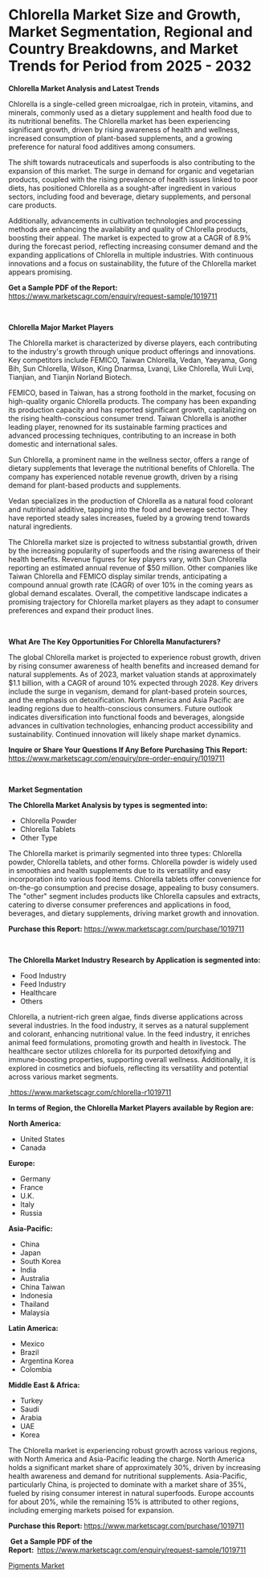 <p><h1>Chlorella Market Size and Growth, Market Segmentation, Regional and Country Breakdowns, and Market Trends for Period from 2025 -  2032</h1></p><p><strong>Chlorella Market Analysis and Latest Trends</strong></p>
<p><p>Chlorella is a single-celled green microalgae, rich in protein, vitamins, and minerals, commonly used as a dietary supplement and health food due to its nutritional benefits. The Chlorella market has been experiencing significant growth, driven by rising awareness of health and wellness, increased consumption of plant-based supplements, and a growing preference for natural food additives among consumers.</p><p>The shift towards nutraceuticals and superfoods is also contributing to the expansion of this market. The surge in demand for organic and vegetarian products, coupled with the rising prevalence of health issues linked to poor diets, has positioned Chlorella as a sought-after ingredient in various sectors, including food and beverage, dietary supplements, and personal care products.</p><p>Additionally, advancements in cultivation technologies and processing methods are enhancing the availability and quality of Chlorella products, boosting their appeal. The market is expected to grow at a CAGR of 8.9% during the forecast period, reflecting increasing consumer demand and the expanding applications of Chlorella in multiple industries. With continuous innovations and a focus on sustainability, the future of the Chlorella market appears promising.</p></p>
<p><strong>Get a Sample PDF of the Report:&nbsp;</strong> <a href="https://www.marketscagr.com/enquiry/request-sample/1019711?utm_campaign=2992&utm_medium=2&utm_source=Github&utm_content=ia&utm_term=02042025&utm_id=chlorella">https://www.marketscagr.com/enquiry/request-sample/1019711</a></p>
<p>&nbsp;</p>
<p><strong>Chlorella Major Market Players</strong></p>
<p><p>The Chlorella market is characterized by diverse players, each contributing to the industry's growth through unique product offerings and innovations. Key competitors include FEMICO, Taiwan Chlorella, Vedan, Yaeyama, Gong Bih, Sun Chlorella, Wilson, King Dnarmsa, Lvanqi, Like Chlorella, Wuli Lvqi, Tianjian, and Tianjin Norland Biotech.</p><p>FEMICO, based in Taiwan, has a strong foothold in the market, focusing on high-quality organic Chlorella products. The company has been expanding its production capacity and has reported significant growth, capitalizing on the rising health-conscious consumer trend. Taiwan Chlorella is another leading player, renowned for its sustainable farming practices and advanced processing techniques, contributing to an increase in both domestic and international sales.</p><p>Sun Chlorella, a prominent name in the wellness sector, offers a range of dietary supplements that leverage the nutritional benefits of Chlorella. The company has experienced notable revenue growth, driven by a rising demand for plant-based products and supplements. </p><p>Vedan specializes in the production of Chlorella as a natural food colorant and nutritional additive, tapping into the food and beverage sector. They have reported steady sales increases, fueled by a growing trend towards natural ingredients. </p><p>The Chlorella market size is projected to witness substantial growth, driven by the increasing popularity of superfoods and the rising awareness of their health benefits. Revenue figures for key players vary, with Sun Chlorella reporting an estimated annual revenue of $50 million. Other companies like Taiwan Chlorella and FEMICO display similar trends, anticipating a compound annual growth rate (CAGR) of over 10% in the coming years as global demand escalates. Overall, the competitive landscape indicates a promising trajectory for Chlorella market players as they adapt to consumer preferences and expand their product lines.</p></p>
<p>&nbsp;</p>
<p><strong>What Are The Key Opportunities For Chlorella Manufacturers?</strong></p>
<p><p>The global Chlorella market is projected to experience robust growth, driven by rising consumer awareness of health benefits and increased demand for natural supplements. As of 2023, market valuation stands at approximately $1.1 billion, with a CAGR of around 10% expected through 2028. Key drivers include the surge in veganism, demand for plant-based protein sources, and the emphasis on detoxification. North America and Asia Pacific are leading regions due to health-conscious consumers. Future outlook indicates diversification into functional foods and beverages, alongside advances in cultivation technologies, enhancing product accessibility and sustainability. Continued innovation will likely shape market dynamics.</p></p>
<p><strong>Inquire or Share Your Questions If Any Before Purchasing This Report:</strong> <a href="https://www.marketscagr.com/enquiry/pre-order-enquiry/1019711?utm_campaign=2992&utm_medium=2&utm_source=Github&utm_content=ia&utm_term=02042025&utm_id=chlorella">https://www.marketscagr.com/enquiry/pre-order-enquiry/1019711</a></p>
<p>&nbsp;</p>
<p><strong>Market Segmentation</strong></p>
<p><strong>The Chlorella Market Analysis by types is segmented into:</strong></p>
<p><ul><li>Chlorella Powder</li><li>Chlorella Tablets</li><li>Other Type</li></ul></p>
<p><p>The Chlorella market is primarily segmented into three types: Chlorella powder, Chlorella tablets, and other forms. Chlorella powder is widely used in smoothies and health supplements due to its versatility and easy incorporation into various food items. Chlorella tablets offer convenience for on-the-go consumption and precise dosage, appealing to busy consumers. The "other" segment includes products like Chlorella capsules and extracts, catering to diverse consumer preferences and applications in food, beverages, and dietary supplements, driving market growth and innovation.</p></p>
<p><strong>Purchase this Report:&nbsp;</strong><a href="https://www.marketscagr.com/purchase/1019711?utm_campaign=2992&utm_medium=2&utm_source=Github&utm_content=ia&utm_term=02042025&utm_id=chlorella">https://www.marketscagr.com/purchase/1019711</a></p>
<p>&nbsp;</p>
<p><strong>The Chlorella Market Industry Research by Application is segmented into:</strong></p>
<p><ul><li>Food Industry</li><li>Feed Industry</li><li>Healthcare</li><li>Others</li></ul></p>
<p><p>Chlorella, a nutrient-rich green algae, finds diverse applications across several industries. In the food industry, it serves as a natural supplement and colorant, enhancing nutritional value. In the feed industry, it enriches animal feed formulations, promoting growth and health in livestock. The healthcare sector utilizes chlorella for its purported detoxifying and immune-boosting properties, supporting overall wellness. Additionally, it is explored in cosmetics and biofuels, reflecting its versatility and potential across various market segments.</p></p>
<p><a href="https://www.marketscagr.com/chlorella-r1019711?utm_campaign=2992&utm_medium=2&utm_source=Github&utm_content=ia&utm_term=02042025&utm_id=chlorella">&nbsp;https://www.marketscagr.com/chlorella-r1019711</a></p>
<p><strong>In terms of Region, the Chlorella Market Players available by Region are:</strong></p>
<p>
    <p> <strong> North America: </strong>
        <ul>
            <li>United States</li>
            <li>Canada</li>
        </ul>
        </p> 
    <p> <strong> Europe: </strong>
        <ul>
            <li>Germany</li>
            <li>France</li>
            <li>U.K.</li>
            <li>Italy</li>
            <li>Russia</li>
        </ul>
        </p> 
    <p> <strong> Asia-Pacific: </strong>
        <ul>
            <li>China</li>
            <li>Japan</li>
            <li>South Korea</li>
            <li>India</li>
            <li>Australia</li>
            <li>China Taiwan</li>
            <li>Indonesia</li>
            <li>Thailand</li>
            <li>Malaysia</li>
        </ul>
        </p> 
    <p> <strong> Latin America: </strong>
        <ul>
            <li>Mexico</li>
            <li>Brazil</li>
            <li>Argentina Korea</li>
            <li>Colombia</li>
        </ul>
        </p> 
    <p> <strong> Middle East & Africa: </strong>
        <ul>
            <li>Turkey</li>
            <li>Saudi</li>
            <li>Arabia</li>
            <li>UAE</li>
            <li>Korea</li>
        </ul>
    </p>
    </p>
<p><p>The Chlorella market is experiencing robust growth across various regions, with North America and Asia-Pacific leading the charge. North America holds a significant market share of approximately 30%, driven by increasing health awareness and demand for nutritional supplements. Asia-Pacific, particularly China, is projected to dominate with a market share of 35%, fueled by rising consumer interest in natural superfoods. Europe accounts for about 20%, while the remaining 15% is attributed to other regions, including emerging markets poised for expansion.</p></p>
<p><strong>Purchase this Report: </strong><a href="https://www.marketscagr.com/purchase/1019711?utm_campaign=2992&utm_medium=2&utm_source=Github&utm_content=ia&utm_term=02042025&utm_id=chlorella">https://www.marketscagr.com/purchase/1019711</a></p>
<p>&nbsp;<strong>Get a Sample PDF of the Report:&nbsp;&nbsp;</strong><a href="https://www.marketscagr.com/enquiry/request-sample/1019711?utm_campaign=2992&utm_medium=2&utm_source=Github&utm_content=ia&utm_term=02042025&utm_id=chlorella">https://www.marketscagr.com/enquiry/request-sample/1019711</a></p>
<p><strong></strong></p>
<p><p><a href="https://github.com/jenithschijf/Market-Research-Report-List-1/blob/main/pigments-market.md?utm_campaign=2992&utm_medium=2&utm_source=Github&utm_content=ia&utm_term=02042025&utm_id=chlorella">Pigments Market</a></p></p>